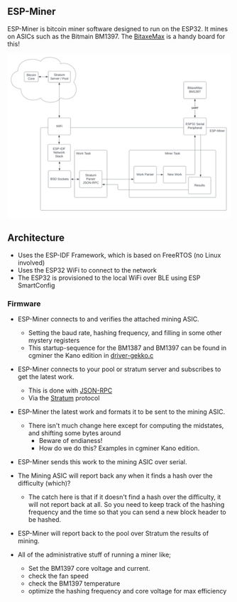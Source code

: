 ## ESP-Miner

ESP-Miner is bitcoin miner software designed to run on the ESP32. It mines on ASICs such as the Bitmain BM1397. The [BitaxeMax](https://github.com/skot/bitaxe/tree/max) is a handy board for this!

![esp-miner block diagram](doc/diagram.png)

## Architecture
- Uses the ESP-IDF Framework, which is based on FreeRTOS (no Linux involved)
- Uses the ESP32 WiFi to connect to the network
- The ESP32 is provisioned to the local WiFi over BLE using ESP SmartConfig

### Firmware
- ESP-Miner connects to and verifies the attached mining ASIC.
    - Setting the baud rate, hashing frequency, and filling in some other mystery registers
    - This startup-sequence for the BM1387 and BM1397 can be found in cgminer the Kano edition in [driver-gekko.c](https://github.com/kanoi/cgminer/blob/master/driver-gekko.c)

- ESP-Miner connects to your pool or stratum server and subscribes to get the latest work.
    - This is done with [JSON-RPC](https://www.jsonrpc.org)
    - Via the [Stratum](https://braiins.com/stratum-v1/docs) protocol
- ESP-Miner the latest work and formats it to be sent to the mining ASIC.
    - There isn't much change here except for computing the midstates, and shifting some bytes around
        - Beware of endianess!
        - How do we do this? Examples in cgminer Kano edition.
- ESP-Miner sends this work to the mining ASIC over serial.

- The Mining ASIC will report back any when it finds a hash over the difficulty (which)?
    - The catch here is that if it doesn't find a hash over the difficulty, it will not report back at all. So you need to keep track of the hashing frequency and the time so that you can send a new block header to be hashed.

- ESP-Miner will report back to the pool over Stratum the results of mining.

- All of the administrative stuff of running a miner like;
     - Set the BM1397 core voltage and current.
     - check the fan speed
     - check the BM1397 temperature
     - optimize the hashing frequency and core voltage for max efficiency
